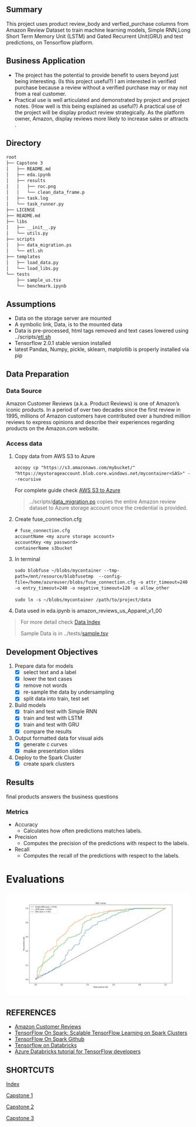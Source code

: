 
## Summary
This project uses product review_body and verfied_purchase columns from Amazon Review Dataset to train machine learning models, Simple RNN,Long Short Term Memory Unit (LSTM) and Gated Recurrent Unit(GRU) and test predictions, on Tensorflow platform. 

## Business Application
- The project has the potential to provide benefit to users beyond just being interesting. (Is this project useful?) 
I am interested in verified purchase because a review without a verified purchase may or may not from a real customer. 
- Practical use is well articulated and demonstrated by project and project notes. (How well is this being explained as useful?) 
A practical use of the project will be display product review strategically. As the platform owner, Amazon, display reviews more likely to increase sales or attracts .
## Directory
```
root
├── Capstone 3
│   ├── README.md
│   ├── eda.ipynb
│   ├── results
│   │   ├── roc.png
│   │   └── clean_data_frame.p
│   ├── task.log
│   └── task_runner.py
├── LICENSE
├── README.md
├── libs
│   ├── __init__.py
│   └── utils.py
├── scripts
│   ├── data_migration.ps
│   └── etl.sh
├── templates
│   ├── load_data.py
│   └── load_libs.py
└── tests
    ├── sample_us.tsv
    └── benchmark.ipynb
```
## Assumptions
- Data on the storage server are mounted
- A symbolic link, Data, is to the mounted data
- Data is pre-processed, html tags removed and text cases lowered using ../scripts/[etl.sh](https://github.com/0xd5dc/amazon-review-validator/blob/master/scripts/etl.sh)
- Tensorflow 2.0.1 stable version installed
- latest Pandas, Numpy, pickle, sklearn, matplotlib is properly installed via pip

## Data Preparation
### Data Source
Amazon Customer Reviews (a.k.a. Product Reviews) is one of Amazon’s iconic products. In a period of over two decades since the first review in 1995, millions of Amazon customers have contributed over a hundred million reviews to express opinions and describe their experiences regarding products on the Amazon.com website. 

### Access data 
1. Copy data from AWS S3 to Azure 
    ```
    azcopy cp "https://s3.amazonaws.com/mybucket/" "https://mystorageaccount.blob.core.windows.net/mycontainer<SAS>" --recursive
    ```
    For complete guide check [AWS S3 to Azure](https://azure.microsoft.com/en-us/blog/move-your-data-from-aws-s3-to-azure-storage-using-azcopy/)
    > ../scripts/[data_migration.ps](https://github.com/0xd5dc/amazon-review-validator/blob/master/scripts/data_migration.ps) copies the entire Amazon review dataset to Azure storage account once the credential is provided.
2.  Create fuse_connection.cfg
    ```
    # fuse_connection.cfg
    accountName <my azure storage account>
    accountKey <my password>
    containerName s3bucket
    ```

3.  In terminal
    ```
    sudo blobfuse ~/blobs/mycontainer --tmp-path=/mnt/resource/blobfusetmp  --config-file=/home/azureuser/blobs/fuse_connection.cfg -o attr_timeout=240 -o entry_timeout=240 -o negative_timeout=120 -o allow_other
    
    sudo ln -s ~/blobs/mycontainer /path/to/project/data
    ```

4. Data used in eda.ipynb is amazon_reviews_us_Apparel_v1_00 
> For more detail check [Data Index](https://s3.amazonaws.com/amazon-reviews-pds/tsv/index.txt)
>
> Sample Data is in ../tests/[sample.tsv](https://github.com/0xd5dc/amazon-review-validator/blob/master/tests/sample_us.tsv)
## Development Objectives
1. Prepare data for models
    - [x] select text and a label
    - [x] lower the text cases
    - [x] remove not words
    - [x] re-sample the data by undersampling
    - [x] split data into train, test set
2. Build models
    - [x] train and test with Simple RNN
    - [x] train and test with LSTM
    - [x] train and test with GRU
    - [x] compare the results
3. Output formatted data for visual aids
    - [x] generate c curves
    - [x] make presentation slides
4. Deploy to the Spark Cluster
    - [x] create spark clusters
## Results
final products answers the business questions

### Metrics
- Accuracy
    - Calculates how often predictions matches labels.
- Precision
    - Computes the precision of the predictions with respect to the labels.
- Recall
    - Computes the recall of the predictions with respect to the labels.

# Evaluations
![ROC](results/roc.png)


## REFERENCES
- [Amazon Customer Reviews](https://s3.amazonaws.com/amazon-reviews-pds/readme.html)
- [TensorFlow On Spark: Scalable TensorFlow Learning on Spark Clusters](https://databricks.com/session/tensorflow-on-spark-scalable-tensorflow-learning-on-spark-clusters)
- [TensorFlow On Spark Github](https://github.com/yahoo/TensorFlowOnSpark)
- [Tensorflow on Databricks](https://docs.databricks.com/applications/deep-learning/single-node-training/tensorflow.html)
- [Azure Databricks tutorial for TensorFlow developers](https://tsmatz.wordpress.com/2018/05/09/databricks-tensorflowonspark-example/)
## SHORTCUTS
[Index](https://github.com/0xd5dc/amazon-review-validator/)

[Capstone 1](https://github.com/0xd5dc/amazon-review-validator/blob/master/Capstone%201/README.md)

[Capstone 2](https://github.com/0xd5dc/amazon-review-validator/blob/master/Capstone%202/README.md)

[Capstone 3](https://github.com/0xd5dc/amazon-review-validator/blob/master/Capstone%203/README.md)

